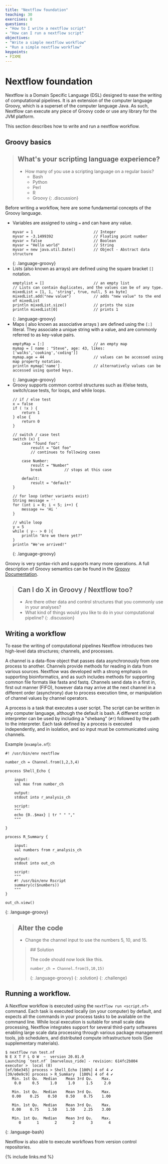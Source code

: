 ```yaml
---
title: "Nextflow foundation"
teaching: 30
exercises: 0
questions:
- "How to I write a nextflow script"
- "How can I run a nextflow script"
objectives:
- "Write a simple nextflow workflow"
- "Run a simple nextflow workflow"
keypoints:
- FIXME
---
```


# Nextflow foundation

Nextflow is a Domain Specific Language (DSL) designed to ease
the writing of computational pipelines. It is an extension of the
computer language Groovy, which is a superset of the computer
language Java. As such, Nextflow can execute any piece of Groovy
code or use any library for the JVM platform.

This section describes how to write and run a nextflow workflow.

## Groovy basics

> ## What's your scripting language experience?
>
> - How many of you use a scripting language on a regular basis?
>    - Bash
>    - Python
>    - Perl
>    - R
>    - Groovy
{: .discussion}

Before writing a workflow, here are some fundamental
concepts of the Groovy language.

- Variables are assigned to using `=` and can have any value.
    ~~~
    myvar = 1                           // Integer
    myvar = -3.1499392                  // Floating point number
    myvar = false                       // Boolean
    myvar = "Hello world"               // String
    myvar = new java.util.Date()        // Object - Abstract data structure
    ~~~
    {: .language-groovy}
- Lists (also known as arrays) are defined using the square bracket `[]` notation.
    ~~~
    emptylist = []                      // an empty list
    // Lists can contain duplicates, and the values can be of any type.
    mixedList = [1, 1, 'string', true, null, 5 as byte]
    mixedList.add("new value")          // adds "new value" to the end of mixedList
    println mixedList.size()            // prints the size
    println mixedList[0]                // prints 1
    ~~~
    {: .language-groovy}
- Maps ( also known as associative arrays ) are defined using the `[:]` literal. They associate a unique string with a value, and are commonly referred to as key-value pairs.
    ~~~
    emptyMap = [:]                      // an empty map
    mymap = [ name : "Steve", age: 43, likes: ['walks','cooking','coding']]
    mymap.age = 44                      // values can be accessed using map property notation.
    println mymap['name']               // alternatively values can be accessed using quoted keys.
    ~~~
    {: .language-groovy}
- Groovy supports common control structures such as if/else tests,
switch/case tests, for loops, and while loops.
    ~~~
    // if / else test
    x = false
    if ( !x ) {
        return 1
    } else {
        return 0
    }

    // switch / case test
    switch (x) {
        case "found foo":
            result = "Got foo"
            // continues to following cases

        case Number:
            result = "Number"
            break          // stops at this case

        default:
            result = "default"
    }

    // for loop (other variants exist)
    String message = ''
    for (int i = 0; i < 5; i++) {
        message += 'Hi '
    }

    // while loop
    y = 5
    while ( y-- > 0 ){
        println "Are we there yet?"
    }
    println "We've arrived!"
    ~~~
    {: .language-groovy}

Groovy is very syntax-rich and supports many more operations. A full
description of Groovy semantics can be found in the [Groovy Documentation](https://groovy-lang.org/semantics.html).

> ## Can I do X in Groovy / Nextflow too?
>
> - Are there other data and control structures that you commonly
> use in your analyses?
> - What kind of things would you like to do in your computational
> pipeline?
{: .discussion}

## Writing a workflow

To ease the writing of computational pipelines Nextflow introduces two
high-level data structures; channels, and processes.

A channel is a data-flow object that passes data asynchronously from
one process to another. Channels provide methods for reading in data
from various sources. Nextflow was developed with a strong emphasis
on supporting bioinformatics, and as such includes methods for
supporting common file formats like fasta and fastq. Channels send
data in a first in, first out manner (FIFO), however data may arrive
at the next channel in a different order (asynchrony) due to
process execution time, or manipulation of channel values by
channel operators.

A process is a task that executes a user script. The
script can be written in any computer language, although the default
is bash. A different script interpreter can be used by including
a "shebang" (`#!`) followed by the path to the interpreter.
Each task defined by a process is executed independently,
and in isolation, and so input must be communicated using channels.

Example (`example.nf`):
~~~
#! /usr/bin/env nextflow

number_ch = Channel.from(1,2,3,4)

process Shell_Echo {

    input:
    val max from number_ch

    output:
    stdout into r_analysis_ch

    script:
    """
    echo {0..$max} | tr " " ","
    """

}

process R_Summary {

    input:
    val numbers from r_analysis_ch

    output:
    stdout into out_ch

    script:
    """
    #! /usr/bin/env Rscript
    summary(c($numbers))
    """
}

out_ch.view()
~~~
{: .language-groovy}

> ## Alter the code
>
> - Change the channel input to use the numbers 5, 10, and 15.
>
> > ## Solution
> >
> > The code should now look like this.
> > ~~~
> > number_ch = Channel.from(5,10,15)
> > ~~~
> > {: .language-groovy}
> {: .solution}
{: .challenge}

## Running a workflow.

A Nextflow workflow is executed using the `nextflow run <script.nf>` command. Each task is executed locally (on your computer) by default,
and expects all the commands in your process tasks to be
available on the command line. While local execution is suitable for
small scale data processing, Nextflow integrates support for several
third-party softwares enabling large scale data processing through
various package management tools, job schedulers, and distributed
compute infrastructure tools (See supplementary materials).

~~~
$ nextflow run test.nf
N E X T F L O W  ~  version 20.01.0
Launching `test.nf` [marvelous_ride] - revision: 614fc2b804
executor >  local (8)
[ef/b6e345] process > Shell_Echo [100%] 4 of 4 ✔
[39/e0e9c9] process > R_Summary  [100%] 4 of 4 ✔
   Min. 1st Qu.  Median    Mean 3rd Qu.    Max.
    0.0     0.5     1.0     1.0     1.5     2.0

   Min. 1st Qu.  Median    Mean 3rd Qu.    Max.
   0.00    0.25    0.50    0.50    0.75    1.00

   Min. 1st Qu.  Median    Mean 3rd Qu.    Max.
   0.00    0.75    1.50    1.50    2.25    3.00

   Min. 1st Qu.  Median    Mean 3rd Qu.    Max.
      0       1       2       2       3       4

~~~
{: .language-bash}

Nextflow is also able to execute workflows from version control
repositories.

{% include links.md %}
